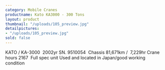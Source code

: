 ```yaml
---
category: Mobile Cranes
productname: Kato KA3000 - 300 Tons
layout: product
thumbnail: "/uploads/105_preview.jpg"
detailpictures:
- "/uploads/105_preview.jpg"
sold: false
---
```


KATO / KA-3000&nbsp;
2002yr&nbsp;SN. 9510054&nbsp;
Chassis 81,671km / &nbsp;7,229hr
Crane hours 2167&nbsp;
Full spec unit
Used and located in Japan/good working condition


